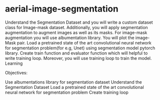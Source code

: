 # aerial-image-segmentation
Understand the Segmentation Dataset and you will write a custom dataset class for Image-mask dataset. Additionally, you will apply segmentation augmentation to augment images as well as its masks. For image-mask augmentation you will use albumentation library. You will plot the image-Mask pair. Load a pretrained state of the art convolutional neural network for segmentation problem(for e.g, Unet) using segmentation model pytorch library. Create train function and evaluator function which will helpful to write training loop. Moreover, you will use training loop to train the model.
Learning 

Objectives:

Use albumentations library for segmentation dataset
Understand the Segmentation Dataset
Load a pretrained state of the art convolutional neural network for segmentation problem
Create training loop
